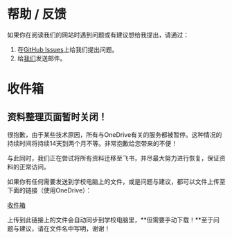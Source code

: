 # 帮助 / 反馈

如果你在阅读我们的网站时遇到问题或有建议想给我提出，请通过：
1. 在[GitHub Issues](https://github.com/zz19z-2021-2/zz19z-2021-2.github.io/issues)上给我们提出问题。
2. 给[我们](mailto:huanqiu_myworld@163.com)发送邮件。

# 收件箱

<div class="card bg-danger text-white mb-3">
    <div class="card-body">
        <h2 class="card-title text-white">资料整理页面暂时关闭！</h2>
        <p class="card-text">很抱歉，由于某些技术原因，所有与OneDrive有关的服务都被暂停。这种情况的持续时间将持续14天到两个月不等。非常抱歉给您带来的不便！</p>
        <p class="card-text">与此同时，我们正在尝试将所有资料迁移至飞书，并尽最大努力进行恢复，保证资料的正常访问。</p>
    </div>
</div>


如果你有任何需要发送到学校电脑上的文件，或是问题与建议，都可以文件上传至下面的链接（使用OneDrive）：

<div class="d-grid">
    <a class="btn btn-primary disabled" href="https://ym4qf-my.sharepoint.com/:f:/g/personal/class_ym4qf_onmicrosoft_com/EmsTsbQD5ltHrDMz3k3_z0UByMGGUvpGefwjC0lNwNTrOg?e=LubDXW">收件箱</a>
</div>

上传到此链接上的文件会自动同步到学校电脑里，**但需要手动下载！**至于问题与建议，请在文件名中写明，谢谢！
